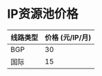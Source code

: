# IP资源池价格
| 线路类型    | 价格 (元/IP/月) |
| ----- | --------- |
| BGP   | 30        |
| 国际   | 15       |
